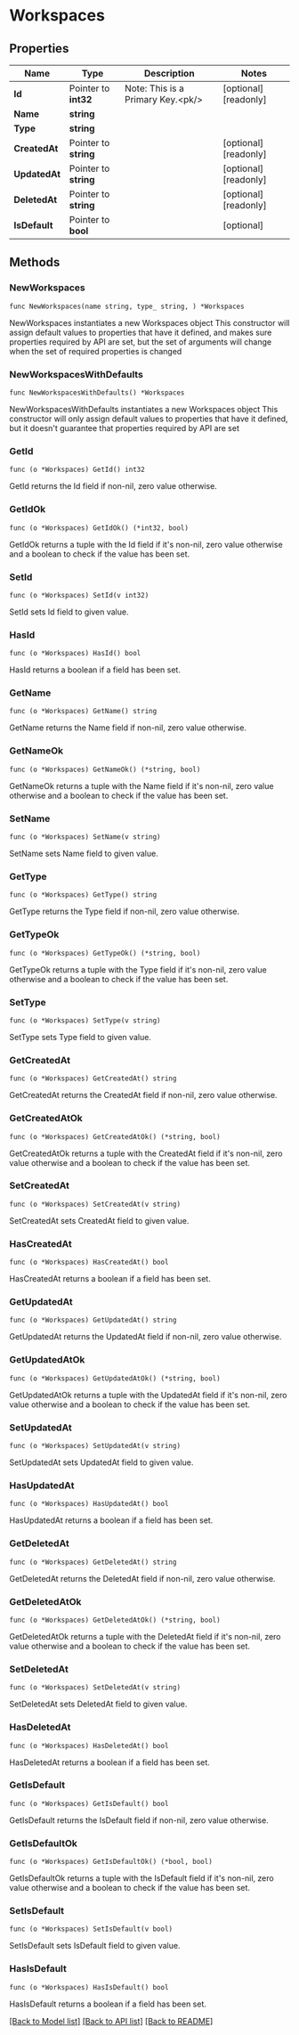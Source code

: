 # Workspaces

## Properties

Name | Type | Description | Notes
------------ | ------------- | ------------- | -------------
**Id** | Pointer to **int32** | Note: This is a Primary Key.&lt;pk/&gt; | [optional] [readonly] 
**Name** | **string** |  | 
**Type** | **string** |  | 
**CreatedAt** | Pointer to **string** |  | [optional] [readonly] 
**UpdatedAt** | Pointer to **string** |  | [optional] [readonly] 
**DeletedAt** | Pointer to **string** |  | [optional] [readonly] 
**IsDefault** | Pointer to **bool** |  | [optional] 

## Methods

### NewWorkspaces

`func NewWorkspaces(name string, type_ string, ) *Workspaces`

NewWorkspaces instantiates a new Workspaces object
This constructor will assign default values to properties that have it defined,
and makes sure properties required by API are set, but the set of arguments
will change when the set of required properties is changed

### NewWorkspacesWithDefaults

`func NewWorkspacesWithDefaults() *Workspaces`

NewWorkspacesWithDefaults instantiates a new Workspaces object
This constructor will only assign default values to properties that have it defined,
but it doesn't guarantee that properties required by API are set

### GetId

`func (o *Workspaces) GetId() int32`

GetId returns the Id field if non-nil, zero value otherwise.

### GetIdOk

`func (o *Workspaces) GetIdOk() (*int32, bool)`

GetIdOk returns a tuple with the Id field if it's non-nil, zero value otherwise
and a boolean to check if the value has been set.

### SetId

`func (o *Workspaces) SetId(v int32)`

SetId sets Id field to given value.

### HasId

`func (o *Workspaces) HasId() bool`

HasId returns a boolean if a field has been set.

### GetName

`func (o *Workspaces) GetName() string`

GetName returns the Name field if non-nil, zero value otherwise.

### GetNameOk

`func (o *Workspaces) GetNameOk() (*string, bool)`

GetNameOk returns a tuple with the Name field if it's non-nil, zero value otherwise
and a boolean to check if the value has been set.

### SetName

`func (o *Workspaces) SetName(v string)`

SetName sets Name field to given value.


### GetType

`func (o *Workspaces) GetType() string`

GetType returns the Type field if non-nil, zero value otherwise.

### GetTypeOk

`func (o *Workspaces) GetTypeOk() (*string, bool)`

GetTypeOk returns a tuple with the Type field if it's non-nil, zero value otherwise
and a boolean to check if the value has been set.

### SetType

`func (o *Workspaces) SetType(v string)`

SetType sets Type field to given value.


### GetCreatedAt

`func (o *Workspaces) GetCreatedAt() string`

GetCreatedAt returns the CreatedAt field if non-nil, zero value otherwise.

### GetCreatedAtOk

`func (o *Workspaces) GetCreatedAtOk() (*string, bool)`

GetCreatedAtOk returns a tuple with the CreatedAt field if it's non-nil, zero value otherwise
and a boolean to check if the value has been set.

### SetCreatedAt

`func (o *Workspaces) SetCreatedAt(v string)`

SetCreatedAt sets CreatedAt field to given value.

### HasCreatedAt

`func (o *Workspaces) HasCreatedAt() bool`

HasCreatedAt returns a boolean if a field has been set.

### GetUpdatedAt

`func (o *Workspaces) GetUpdatedAt() string`

GetUpdatedAt returns the UpdatedAt field if non-nil, zero value otherwise.

### GetUpdatedAtOk

`func (o *Workspaces) GetUpdatedAtOk() (*string, bool)`

GetUpdatedAtOk returns a tuple with the UpdatedAt field if it's non-nil, zero value otherwise
and a boolean to check if the value has been set.

### SetUpdatedAt

`func (o *Workspaces) SetUpdatedAt(v string)`

SetUpdatedAt sets UpdatedAt field to given value.

### HasUpdatedAt

`func (o *Workspaces) HasUpdatedAt() bool`

HasUpdatedAt returns a boolean if a field has been set.

### GetDeletedAt

`func (o *Workspaces) GetDeletedAt() string`

GetDeletedAt returns the DeletedAt field if non-nil, zero value otherwise.

### GetDeletedAtOk

`func (o *Workspaces) GetDeletedAtOk() (*string, bool)`

GetDeletedAtOk returns a tuple with the DeletedAt field if it's non-nil, zero value otherwise
and a boolean to check if the value has been set.

### SetDeletedAt

`func (o *Workspaces) SetDeletedAt(v string)`

SetDeletedAt sets DeletedAt field to given value.

### HasDeletedAt

`func (o *Workspaces) HasDeletedAt() bool`

HasDeletedAt returns a boolean if a field has been set.

### GetIsDefault

`func (o *Workspaces) GetIsDefault() bool`

GetIsDefault returns the IsDefault field if non-nil, zero value otherwise.

### GetIsDefaultOk

`func (o *Workspaces) GetIsDefaultOk() (*bool, bool)`

GetIsDefaultOk returns a tuple with the IsDefault field if it's non-nil, zero value otherwise
and a boolean to check if the value has been set.

### SetIsDefault

`func (o *Workspaces) SetIsDefault(v bool)`

SetIsDefault sets IsDefault field to given value.

### HasIsDefault

`func (o *Workspaces) HasIsDefault() bool`

HasIsDefault returns a boolean if a field has been set.


[[Back to Model list]](../README.md#documentation-for-models) [[Back to API list]](../README.md#documentation-for-api-endpoints) [[Back to README]](../README.md)


